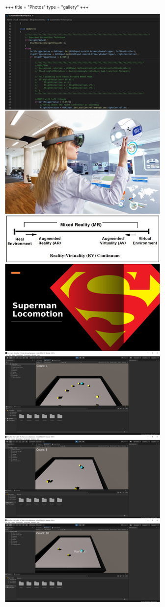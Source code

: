 +++
title = "Photos"
type = "gallery"
+++

![Photo 1](Code1.png)
![Photo 1](mixedR.jpeg)
![Photo 1](RVcont.jpeg)
![Photo 1](Slide1.png)
![Photo 1](UNity4.png)
![Photo 1](Unity5.png)
![Photo 1](Unity6.png)



